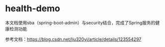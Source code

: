 # health-demo

本文档使用sba（spring-boot-admin）与security结合，完成了Spring服务的健康检测功能

参考文档：https://blog.csdn.net/liu320yj/article/details/123554297